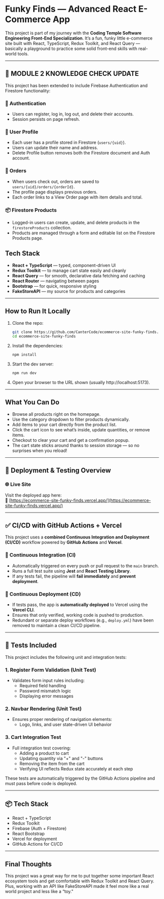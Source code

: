 # Funky Finds — Advanced React E-Commerce App

This project is part of my journey with the **Coding Temple Software Engineering Front-End Specialization**. It’s a fun, funky little e-commerce site built with React, TypeScript, Redux Toolkit, and React Query — basically a playground to practice some solid front-end skills with real-world tools.

---

## 📘 MODULE 2 KNOWLEDGE CHECK UPDATE

This project has been extended to include Firebase Authentication and Firestore functionality:

### 🔐 Authentication
- Users can register, log in, log out, and delete their accounts.
- Session persists on page refresh.

### 👤 User Profile
- Each user has a profile stored in Firestore (`users/{uid}`).
- Users can update their name and address.
- Delete Profile button removes both the Firestore document and Auth account.

### 🛒 Orders
- When users check out, orders are saved to `users/{uid}/orders/{orderId}`.
- The profile page displays previous orders.
- Each order links to a View Order page with item details and total.

### 📦 Firestore Products
- Logged-in users can create, update, and delete products in the `firestoreProducts` collection.
- Products are managed through a form and editable list on the Firestore Products page.


## Tech Stack

- **React + TypeScript** — typed, component-driven UI
- **Redux Toolkit** — to manage cart state easily and cleanly
- **React Query** — for smooth, declarative data fetching and caching
- **React Router** — navigating between pages
- **Bootstrap** — for quick, responsive styling
- **FakeStoreAPI** — my source for products and categories

---

## How to Run It Locally

1. Clone the repo:
    ```bash
    git clone https://github.com/CanterCode/ecommerce-site-funky-finds.git
    cd ecommerce-site-funky-finds
    ```

2. Install the dependencies:
    ```bash
    npm install
    ```

3. Start the dev server:
    ```bash
    npm run dev
    ```

4. Open your browser to the URL shown (usually http://localhost:5173).

---

## What You Can Do

- Browse all products right on the homepage.
- Use the category dropdown to filter products dynamically.
- Add items to your cart directly from the product list.
- Click the cart icon to see what’s inside, update quantities, or remove items.
- Checkout to clear your cart and get a confirmation popup.
- The cart state sticks around thanks to session storage — so no surprises when you reload!

---

## 🚀 Deployment & Testing Overview

### 🌐 Live Site  
Visit the deployed app here:  
🔗 [https://ecommerce-site-funky-finds.vercel.app/](https://ecommerce-site-funky-finds.vercel.app/)

---

## ✅ CI/CD with GitHub Actions + Vercel

This project uses a **combined Continuous Integration and Deployment (CI/CD)** workflow powered by **GitHub Actions** and **Vercel**.

### 🔧 Continuous Integration (CI)
- Automatically triggered on every push or pull request to the `main` branch.
- Runs a full test suite using **Jest** and **React Testing Library**.
- If any tests fail, the pipeline will **fail immediately** and **prevent deployment**.

### 🚀 Continuous Deployment (CD)
- If tests pass, the app is **automatically deployed** to Vercel using the **Vercel CLI**.
- Ensures that only verified, working code is pushed to production.
- Redundant or separate deploy workflows (e.g., `deploy.yml`) have been removed to maintain a clean CI/CD pipeline.

---

## 🧪 Tests Included

This project includes the following unit and integration tests:

### 1. Register Form Validation (Unit Test)
- Validates form input rules including:
  - Required field handling
  - Password mismatch logic
  - Displaying error messages

### 2. Navbar Rendering (Unit Test)
- Ensures proper rendering of navigation elements:
  - Logo, links, and user state-driven UI behavior

### 3. Cart Integration Test
- Full integration test covering:
  - Adding a product to cart
  - Updating quantity via "+" and "-" buttons
  - Removing the item from the cart
  - Verifying UI reflects Redux state accurately at each step

These tests are automatically triggered by the GitHub Actions pipeline and must pass before code is deployed.

---

## 📦 Tech Stack
- React + TypeScript
- Redux Toolkit
- Firebase (Auth + Firestore)
- React Bootstrap
- Vercel for deployment
- GitHub Actions for CI/CD


---

## Final Thoughts

This project was a great way for me to put together some important React ecosystem tools and get comfortable with Redux Toolkit and React Query. Plus, working with an API like FakeStoreAPI made it feel more like a real world project and less like a “toy."
